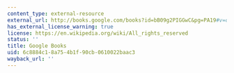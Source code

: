 ```yaml
---
content_type: external-resource
external_url: http://books.google.com/books?id=bB09g2PIGGwC&pg=PA19#v=onepage
has_external_license_warning: true
license: https://en.wikipedia.org/wiki/All_rights_reserved
status: ''
title: Google Books
uid: 6c8884c1-8a75-4b1f-90cb-0610022baac3
wayback_url: ''
---
```

